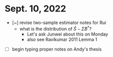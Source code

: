 # Sept. 10, 2022

- [~] revise two-sample estimator notes for Rui
  - what is the distribution of $\hat{S} - \tilde{\Sigma}B^*$?
    - Let's ask Junwei about this on Monday
    - also see Ravikumar 2011 Lemma 1
- [ ] begin typing proper notes on Andy's thesis